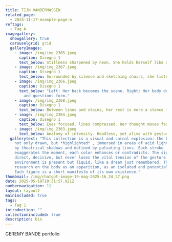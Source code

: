 ```yaml
---
title: TIJN VANDERMASSEN
related_page:
  - 2024-11-17-example-page-a
reftags:
  - Tag A
imagegallery:
  showgallery: true
  carouselgrid: grid
  galleryImages:
    - image: /img/img_2365.jpeg
      caption: Disegno 1
      text_below: Stillness sharpened by neon. She holds herself like a flickering thought.
    - image: /img/img_2367.jpeg
      caption: Disegno 1
      text_below: Surrounded by silence and sketching chairs, she listens to the day pass.
    - image: /img/img_2366.jpeg
      caption: Disegno 1
      text_below: "Left: Her back becomes the scene. Right: Her body defies gravity
        and questions form."
    - image: /img/img_2368.jpeg
      caption: Disegno 1
      text_below: Between lines and stains, her rest is more a stance than a pause.
    - image: /img/img_2364.jpeg
      caption: Disegno 1
      text_below: Eyes focused, lines compressed. Her thought moves faster than her hand.
    - image: /img/img_2363.jpeg
      text_below: Anatomy of intensity. Headless, yet alive with gesture and heat.
  gallerytext: "This collection is a visual and carnal explosion: the bodies are
    not only drawn, but *highlighted* , immersed in areas of acid light, cut out
    by theatrical shadows and defined by pulsating lines. Each stroke
    exaggerates the moment, each color enhances or contradicts. The sign is
    direct, decisive, but never loses the vital tension of the gesture. The
    environment is present but liquid, like a dream just remembered. There is a
    research on the body as an apparition, as an isolated and potential entity.
    Each figure is a short manifesto of its own existence."
thumbnail: /img/chatgpt-image-19-mag-2025-16_24_27.png
date: 2025-05-19T10:31:57.921Z
numbernavigation: 11
layout: layout2
mainincluded: true
tags:
  - Tag 1
introduction: ""
collectionincluded: true
description: bio
---
```

GEREMY BANDE portfolio